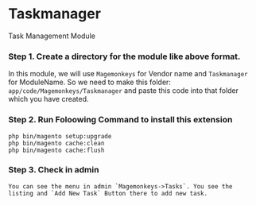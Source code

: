 # Taskmanager
Task Management Module


### Step 1. Create a directory for the module like above format.

In this module, we will use `Magemonkeys` for Vendor name and `Taskmanager` for ModuleName. So we need to make this folder:
`app/code/Magemonkeys/Taskmanager` and paste this code into that folder which you have created.

### Step 2. Run Foloowing Command to install this extension

~~~~~~~~~
php bin/magento setup:upgrade
php bin/magento cache:clean
php bin/magento cache:flush
~~~~~~~~~

### Step 3. Check in admin

~~~~~~~~~
You can see the menu in admin `Magemonkeys->Tasks`. You see the listing and `Add New Task` Button there to add new task.
~~~~~~~~~

